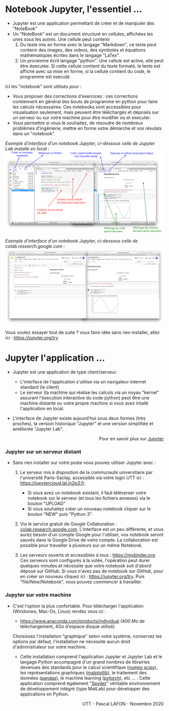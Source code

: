 # Notebook Jupyter, l'essentiel ...

* Jupyter est une application permettant de créer et de manipuler des "NoteBook"
* Un "NoteBook" est un document structuré en cellules, affichées les unes sous les autres. Une cellule peut contenir
    1. Du texte mis en forme avec le langage "Markdown", ce texte peut contenir des images, des videos, des symboles et équations mathématiques écrites dans le langage "LaTex".
    2. Un proramme écrit langage "python".
 Une cellule est active, elle peut être éxecutée. Si cette cellule contient du texte formaté, le texte est affiché avec sa mise en forme, si la cellule contient du code, le programme est executé.
 
 Ici les "notebook" sont utilisés pour :
* Vous proposer des corrections d'exercices : ces corrections contiennent en général des bouts de programme en python pour faire les calculs nécessaires. Ces notebooks sont accessibles pour visualisation seulement, mais peuvent être téléchargés et déposés sur un serveur ou sur votre machine pour être modifier ou et executer.
* Vous permettre si vous le souhaitez, de résoudre de nombreux problèmes d'ingénierie, mettre en forme votre démarche et vos résulats dans un "notebook".

*Exemple d'interface d'un notebook Jupyter, ci-dessous celle de Jupyter Lab installé en local :*
<img src="IDE-Jupyter.svg" width="800">

*Exemple d'interface d'un notebook Jupyter, ci-dessous celle de colab.research.google.com :*
<img src="IDE-Colab.svg"  width="800">


Vous voulez essayer tout de suite ? vous faire idée sans rien installer, allez ici : https://jupyter.org/try

# Jupyter l'application ...

* Jupyter est une application de type client/serveur.
    * L'interface de l'application s'utilise via un navigateur internet standard (le client)
    * Le serveur (la machine qui réalise les calculs via un noyau "kernel" assurant l'éxecution interactive du code python) peut être une machine distante ou votre propre machine si vous avez intallé l'application en local.
 
 
* L'interface de Jupyter existe aujourd'hui sous deux formes (très proches), la version historique "Jupyter" et une version simplifiée et améliorée "Jupyter Lab".

<div align="right"> Pour en savoir plus sur <a href="https://jupyter.org/about">Jupyter</a></div>

    
### Jupyter sur un serveur distant

* Sans rien installer sur votre poste vous pouvez utiliser Jupyter avec :
    1. Le serveur mis à disposition de la communauté universitaire par l'université Paris-Saclay, accessible via votre login UTT ici : https://jupytercloud.lal.in2p3.fr.
        * Si vous avez un notebook existant, il faut téléverser  votre notebook sur le serveur (et tous les fichiers annexes) via le bouton "UPLOAD"
        * Si vous souhaitez créer un nouveau notebook cliquer sur le bouton "NEW" puis "Python 3".
     
    2. Via le service gratuit de Google Collaboration : [colab.research.google.com](https://colab.research.google.com/notebooks/intro.ipynb). L'interface est un peu différente, et vous aurez besoin d'un compte Google pour l'utiliser, vos notebook seront sauvés dans le Google Drive de votre compte. La collaboration est possible pour travailler à plusieurs sur un même Notebook.  
    
    3. Les serveurs ouverts et accessibles à tous : https://mybinder.org. Ces serveurs sont configurés à la volée, l'opération peut durer quelques minutes et nécessite que votre notebook soit d'abord déposé sur GitHub. Si vous n'avez pas de notebook sur GitHub, pour en créer un  nouveau cliquez ici : https://jupyter.org/try. Puis "file/New/Notebook", vous pouvez commencer à travailler.

    

### Jupyter sur votre machine

* C'est l'option la plus confortable. Pour télécharger l'application (Windonws, Mac-Os, Linux) rendez vous ici : 

    * https://www.anaconda.com/products/individual (400 Mo de téléchargement, 4Go d'espace disque utilisé).
    
    Choisissez l'installation "graphique" selon votre système, conservez les options par défaut, l'installation ne nécessite aucun droit d'administrateur sur votre machine.
 
    * Cette installation comprend l'application Jupyter et Jupyter Lab et le langage Python accompagné d'un grand nombres de librairies devenues des standards pour le calcul scientifique ([numpy](https://numpy.org),[scipy](https://www.scipy.org)), les représentations graphiques ([matplotlib](https://matplotlib.org)), le traitement des données ([pandas](https://pandas.pydata.org)), le machine learning ([pytorch](https://pandas.pydata.org)), etc ... . Cette application comprend également "[Spyder](https://www.spyder-ide.org)" véritable environnement de développement intégré (type MatLab) pour développer des applications en Python. 

<div align="right"> UTT - Pascal LAFON - Novembre 2020 </div>